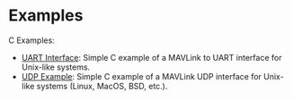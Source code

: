 # Examples

C Examples:
* [UART Interface](../examples/c_uart.md): Simple C example of a MAVLink to UART interface for Unix-like systems.
* [UDP Example](../examples/c_udp.md): Simple C example of a MAVLink UDP interface for Unix-like systems (Linux, MacOS, BSD, etc.).
